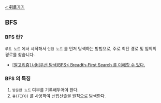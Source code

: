 [< 뒤로가기](./READMED.md)

## BFS

### BFS 란?

`루트 노드` 에서 시작해서 `인접 노드` 를 먼저 탐색하는 방법으로,  주로 최단 경로 및 임의의 경로를 찾습니다.

- [[알고리즘] 너비우선 탐색(BFS< Breadth-First Search 를 이해할 수 있다.](https://gmlwjd9405.github.io/2018/08/15/algorithm-bfs.html)

### BFS 의 특징

1. `방문한 노드` 여부를 기록해두어야 한다.
2. `큐(FIFO)`  를 사용하여 선입선출을 원칙으로 탐색한다.
